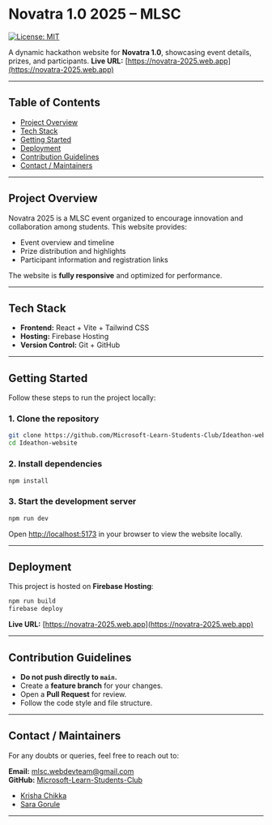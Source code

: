 # Novatra 1.0 2025 – MLSC

[![License: MIT](https://img.shields.io/badge/License-MIT-yellow.svg)](https://opensource.org/licenses/MIT)

A dynamic hackathon website for **Novatra 1.0**, showcasing event details, prizes, and participants.
**Live URL:** [https://novatra-2025.web.app](https://novatra-2025.web.app)

---

## Table of Contents

- [Project Overview](#project-overview)  
- [Tech Stack](#tech-stack)  
- [Getting Started](#getting-started)  
- [Deployment](#deployment)  
- [Contribution Guidelines](#contribution-guidelines)  
- [Contact / Maintainers](#contact--maintainers)

---

## Project Overview

Novatra 2025 is a MLSC event organized to encourage innovation and collaboration among students. This website provides:

- Event overview and timeline  
- Prize distribution and highlights  
- Participant information and registration links  

The website is **fully responsive** and optimized for performance.

---

## Tech Stack

- **Frontend:** React + Vite + Tailwind CSS  
- **Hosting:** Firebase Hosting  
- **Version Control:** Git + GitHub  

---

## Getting Started

Follow these steps to run the project locally:

### 1. Clone the repository
```bash
git clone https://github.com/Microsoft-Learn-Students-Club/Ideathon-website.git
cd Ideathon-website
````

### 2. Install dependencies

```bash
npm install
```

### 3. Start the development server

```bash
npm run dev
```

Open [http://localhost:5173](http://localhost:5173) in your browser to view the website locally.

---

## Deployment

This project is hosted on **Firebase Hosting**:

```bash
npm run build
firebase deploy
```

**Live URL:** [https://novatra-2025.web.app](https://novatra-2025.web.app)

---

## Contribution Guidelines

* **Do not push directly to `main`.**
* Create a **feature branch** for your changes.
* Open a **Pull Request** for review.
* Follow the code style and file structure.

---

## Contact / Maintainers

For any doubts or queries, feel free to reach out to:

**Email:** mlsc.webdevteam@gmail.com  
**GitHub:** [Microsoft-Learn-Students-Club](https://github.com/Microsoft-Learn-Students-Club)  
- [Krisha Chikka](https://github.com/krishachikka)  
- [Sara Gorule](https://github.com/Saragorule13)
---
